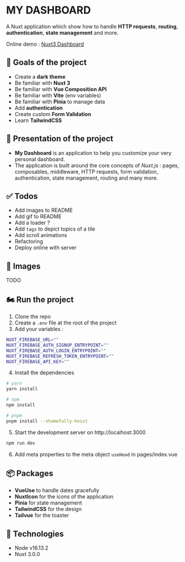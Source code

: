 # MY DASHBOARD

A Nuxt application which show how to handle **HTTP requests**, **routing**, **authentication**, **state management** and more.

Online demo : [Nuxt3 Dashboard](https://nuxt3-dashboard-f3dd0.web.app/)

## :rocket: Goals of the project

* Create a **dark theme**
* Be familiar with **Nuxt 3**
* Be familiar with **Vue Composition API**
* Be familiar with **Vite** (env variables)
* Be familiar with **Pinia** to manage data
* Add **authentication**
* Create custom **Form Validation**
* Learn **TailwindCSS**

## :dart: Presentation of the project

* **My Dashboard** is an application to help you customize your very personal dashboard.
* The application is built around the core concepts of *Nuxt.js* : pages, composables, middleware, HTTP requests, form validation, authentication, state management, routing and many more.

## :white_check_mark: Todos

* Add images to README
* Add gif to README
* Add a loader ?
* Add ``tags`` to depict topics of a tile
* Add scroll animations
* Refactoring
* Deploy online with server
  
## :iphone: Images

TODO

## 🏍 Run the project
1. Clone the repo
2. Create a ``.env`` file at the root of the project
3. Add your variables :
```sh
NUXT_FIREBASE_URL=""
NUXT_FIREBASE_AUTH_SIGNUP_ENTRYPOINT=""
NUXT_FIREBASE_AUTH_LOGIN_ENTRYPOINT=""
NUXT_FIREBASE_REFRESH_TOKEN_ENTRYPOINT=""
NUXT_FIREBASE_API_KEY=""
```
4. Install the dependencies
```bash
# yarn
yarn install

# npm
npm install

# pnpm
pnpm install --shamefully-hoist
```
5. Start the development server on http://localhost:3000
```bash
npm run dev
```
6. Add meta properties to the meta object ``useHead`` in pages/index.vue

## :package: Packages

* **VueUse** to handle dates gracefully
* **NuxtIcon** for the icons of the application
* **Pinia** for state management
* **TailwindCSS** for the design
* **Tailvue** for the toaster

## :pushpin: Technologies

* Node v16.13.2
* Nuxt 3.0.0
